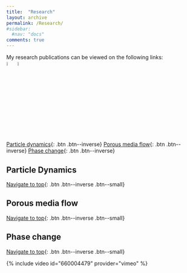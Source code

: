 ```yaml
---
title:  "Research"
layout: archive
permalink: /Research/
#sidebar:
  #nav: "docs"
comments: true
---
```

<a id="Top_of_page">
  
My research publications can be viewed on the following links:<br>
<a href="https://researchportal.northumbria.ac.uk/en/researchers/prashant-agrawal(77d1b36e-20c5-44a5-8f7e-97211143c73c).html"><img src="{{ site.url }}{{ site.baseurl }}/assets/profiles/nub.png" alt="PA" style="width: 5%; border: none; text-decoration: none"/></a>&nbsp;<a href="https://scholar.google.co.in/citations?user=GGesizEAAAAJ&hl=en"><img src="{{ site.url }}{{ site.baseurl }}/assets/profiles/google.png" alt="PA" style="width: 5%; border: none; text-decoration: none"/></a>
 
[Particle dynamics](#ParticleDynamics){: .btn .btn--inverse}
[Porous media flow](#Porous){: .btn .btn--inverse}
[Phase change](#PhaseChange){: .btn .btn--inverse}
  
## Particle Dynamics <a id="ParticleDynamics"> 
  [Navigate to top](#Top_of_page){: .btn .btn--inverse .btn--small}

## Porous media flow <a id="Porous"> 
  [Navigate to top](#Top_of_page){: .btn .btn--inverse .btn--small}

## Phase change <a id="PhaseChange"> 
  [Navigate to top](#Top_of_page){: .btn .btn--inverse .btn--small}
  
  {% include video id="660004479" provider="vimeo" %}
